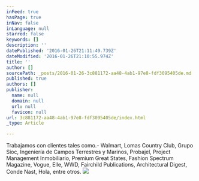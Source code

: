 ```yaml
---
inFeed: true
hasPage: true
inNav: false
inLanguage: null
starred: false
keywords: []
description: ''
datePublished: '2016-01-26T21:11:49.739Z'
dateModified: '2016-01-26T21:10:55.974Z'
title: ''
author: []
sourcePath: _posts/2016-01-26-3c881172-aa48-4ab1-97e8-fdf3095405de.md
published: true
authors: []
publisher:
  name: null
  domain: null
  url: null
  favicon: null
url: 3c881172-aa48-4ab1-97e8-fdf3095405de/index.html
_type: Article

---
```

Trabajamos con clientes tales como.-  Walmart, Lomas Country Club, Grupo Sioc, Ingeniería de Campos Terrestres y Marinos, Probajel, Project Management Inmobiliario, Premium Great States, Fashion Spectrum Magazine, Vogue, Elle, WWD, Fairchild Publications, Architectural Digest, Conde Nast, Hola, entre otros.
![](https://s3-us-west-2.amazonaws.com/the-grid-img/p/a3f6a65347efb492eccabbae70226e86354042f9.jpg)